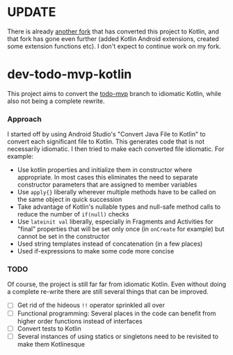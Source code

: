# UPDATE

There is already [another fork](https://github.com/aballano/android-architecture/tree/dev-todo-mvp-kotlin) that has converted this project to Kotlin, and that fork has gone even further (added Kotlin Android extensions, created some extension functions etc). I don't expect to continue work on my fork.

# dev-todo-mvp-kotlin

This project aims to convert the [todo-mvp](https://github.com/googlesamples/android-architecture/tree/todo-mvp) branch to idiomatic Kotlin, while also not being a complete rewrite.

### Approach

I started off by using Android Studio's "Convert Java File to Kotlin" to convert each significant file to Kotlin. This generates code that is not necessarily idiomatic. I then tried to make each converted file idiomatic. For example:

  - Use kotlin properties and initialize them in constructor where appropriate. In most cases this eliminates the need to separate constructor parameters that are assigned to member variables
  - Use `apply{}` liberally wherever multiple methods have to be called on the same object in quick succession
  - Take advantage of Kotlin's nullable types and null-safe method calls to reduce the number of `if(null)` checks
  - Use `lateinit val` liberally, especially in Fragments and Activities for "final" properties that will be set only once (in `onCreate` for example) but cannot be set in the constructor
  - Used string templates instead of concatenation (in a few places)
  - Used if-expressions to make some code more concise

### TODO

Of course, the project is still far far from idiomatic Kotlin. Even without doing a complete re-write there are still several things that can be improved.

  - [ ] Get rid of the hideous `!!` operator sprinkled all over
  - [ ] Functional programming: Several places in the code can benefit from higher order functions instead of interfaces
  - [ ] Convert tests to Kotlin
  - [ ] Several instances of using statics or singletons need to be revisited to make them Kotlinesque
